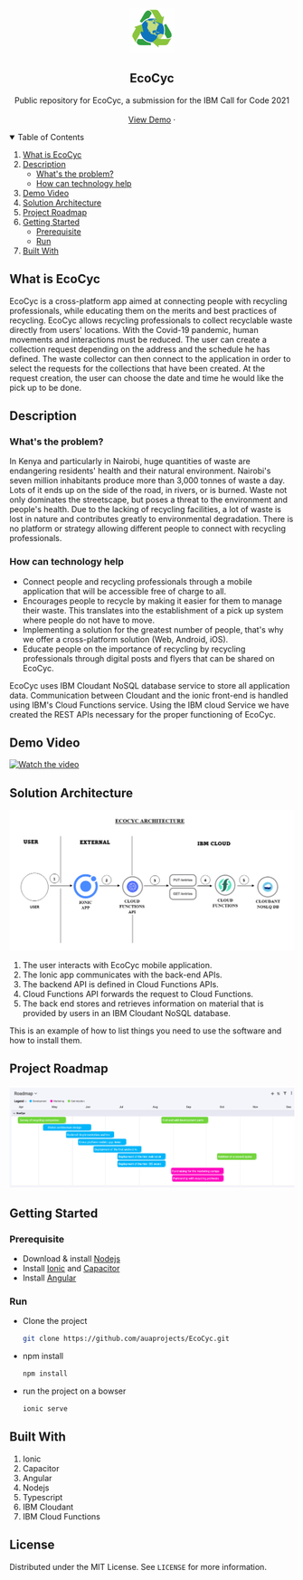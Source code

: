 
<!-- PROJECT LOGO -->
<br />
<p align="center">
  <a href="https://github.com/othneildrew/Best-README-Template">
    <img src="images/logo2.png" alt="Logo" width="80" height="80">
  </a>

  <h2 align="center">EcoCyc</h2>

  <p align="center">
    Public repository for EcoCyc, a submission for the IBM Call for Code 2021
    <br />
    <br />
    <a href="https://youtu.be/qUR4NXnaEDk">View Demo</a>
    ·
  </p>
</p>



<!-- TABLE OF CONTENTS -->
<details open="open">
  <summary>Table of Contents</summary>
  <ol>
    <li>
      <a href="#what-is-EcoCyc">What is EcoCyc</a>
    </li>
    <li>
      <a href="#description">Description</a>
      <ul>
        <li><a href="#problem">What's the problem?</a></li>
        <li><a href="#how-can-technology-help">How can technology help</a></li>
      </ul>
    </li>
    <li><a href="#demo-video">Demo Video</a></li>
    <li><a href="#solution-architecture">Solution Architecture</a></li>
    <li><a href="#project-roadmap">Project Roadmap</a></li>
    <li>
      <a href="#getting-started">Getting Started</a>
      <ul>
        <li><a href="#prerequisite">Prerequisite</a></li>
        <li><a href="#run">Run</a></li>
      </ul>
    </li>
    <li><a href="#built-with">Built With</a></li>
  </ol>
</details>



<!-- ABOUT THE PROJECT -->
## What is EcoCyc

EcoCyc is a cross-platform app aimed at connecting people with recycling professionals, while educating them on the merits and best practices of recycling. EcoCyc allows recycling professionals to collect recyclable waste directly from users' locations. With the Covid-19 pandemic, human movements and interactions must be reduced. The user can create a collection request depending on the address and the schedule he has defined. The waste collector can then connect to the application in order to select the requests for the collections that have been created. At the request creation, the user can choose the date and time he would like the pick up to be done.

## Description

### What's the problem?

In Kenya and particularly in Nairobi, huge quantities of waste are endangering residents' health and their natural environment. Nairobi's seven million inhabitants produce more than 3,000 tonnes of waste a day. Lots of it ends up on the side of the road, in rivers, or is burned. 
Waste not only dominates the streetscape, but poses a threat to the environment and people's health. Due to the lacking of recycling facilities, a lot of waste is lost in nature and contributes greatly to environmental degradation. There is no platform or strategy allowing different people to connect with recycling professionals.

### How can technology help

- Connect people and recycling professionals through a mobile application that will be accessible free of charge to all.
- Encourages people to recycle by making it easier for them to manage their waste. This translates into the establishment of a pick up system where people do not have to move.
- Implementing a solution for the greatest number of people, that's why we offer a cross-platform solution (Web, Android, iOS).
- Educate people on the importance of recycling by recycling professionals through digital posts and flyers that can be shared on EcoCyc.

EcoCyc uses IBM Cloudant NoSQL database service to store all application data. Communication between Cloudant and the ionic front-end is handled using IBM's Cloud Functions service. Using the IBM cloud Service we have created the REST APIs necessary for the proper functioning of EcoCyc.


## Demo Video

[![Watch the video](https://i.ytimg.com/vi/qUR4NXnaEDk/0.jpg)](https://youtu.be/qUR4NXnaEDk)


## Solution Architecture

<p align="center">
  <img src="images/structure.PNG" alt="architecture">
</p>

1.	The user interacts with EcoCyc mobile application.
2.	The Ionic app communicates with the back-end APIs.
3.	The backend API is defined in Cloud Functions APIs.
4.	Cloud Functions API forwards the request to Cloud Functions.
5.	The back end stores and retrieves information on material that is provided by users in an IBM Cloudant NoSQL database.


This is an example of how to list things you need to use the software and how to install them.


## Project Roadmap

<p align="center">
  <img src="images/roadmap.png" alt="roadmap">
</p>



## Getting Started

### Prerequisite

* Download & install <a href="https://nodejs.org/en/">Nodejs</a>
* Install <a href="https://ionicframework.com/">Ionic</a> and [Capacitor](https://capacitorjs.com/)
* Install [Angular](https://angular.io/)

### Run

* Clone the project
  ```sh
  git clone https://github.com/auaprojects/EcoCyc.git
  ```
* npm install
  ```sh
  npm install
  ```
* run the project on a bowser
  ```sh
  ionic serve
  ```

## Built With

1. Ionic
2. Capacitor
3. Angular
4. Nodejs
5. Typescript
6. IBM Cloudant
7. IBM Cloud Functions

<!-- LICENSE -->
## License

Distributed under the MIT License. See `LICENSE` for more information.


